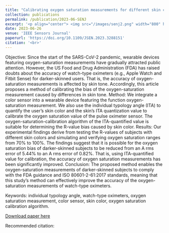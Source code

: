 ```yaml
---
title: "Calibrating oxygen saturation measurements for different skin colors using the individual typology angle"
collection: publications
permalink: /publication/2023-06-SENJ
excerpt: '<p align="center"> <img src="/images/senj2.png" width="800" height="600"> </p>'
date: 2023-06-26
venue: 'IEEE Sensors Journal'
paperurl: 'https://doi.org/10.1109/JSEN.2023.3288151'
citation: '<br>'
---
```

Objective: Since the start of the SARS-CoV-2 pandemic, wearable devices featuring oxygen-saturation measurements have gradually attracted public attention. However, the US Food and Drug Administration (FDA) has raised doubts about the accuracy of watch-type oximeters (e.g., Apple Watch and Fitbit Sense) for darker-skinned users. That is, the accuracy of oxygen-saturation measurements is affected by skin tone. Accordingly, this article proposes a method of calibrating the bias of the oxygen-saturation measurement caused by differences in skin tone. Method: We integrate a color sensor into a wearable device featuring the function oxygen-saturation measurement. We also use the individual typology angle (ITA) to quantify the user’s skin color and the skin’s ITA quantization value to calibrate the oxygen saturation value of the pulse oximeter sensor. The oxygen-saturation-calibration algorithm of the ITA-quantified value is suitable for determining the R-value bias caused by skin color. Results: Our experimental findings derive from testing the R-values of subjects with different skin colors and simulating and verifying oxygen saturation ranges from 70% to 100%. The findings suggest that it is possible for the oxygen saturation bias of darker-skinned subjects to be reduced from an A rms error of 5.44% to an A rms error of 0.82%. That is, using ITA-quantified value for calibration, the accuracy of oxygen saturation measurements has been significantly improved. Conclusion: The proposed method enables the oxygen-saturation measurements of darker-skinned subjects to comply with the FDA guidance and ISO 80601-2-61:2017 standards, meaning that this study’s method can effectively improve the accuracy of the oxygen-saturation measurements of watch-type oximeters.

Keywords: individual typology angle, watch-type oximeters, oxygen saturation measurement, color sensor, skin color, oxygen saturation calibration algorithm.

[Download paper here](https://doi.org/10.1109/JSEN.2023.3288151)

Recommended citation: 
